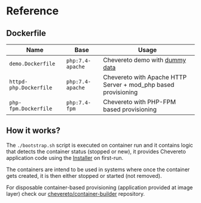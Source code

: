# Reference

## Dockerfile

| Name                   | Base             | Usage                                                                         |
| ---------------------- | ---------------- | ----------------------------------------------------------------------------- |
| `demo.Dockerfile`      | `php:7.4-apache` | Chevereto demo with [dummy data](https://github.com/chevereto/demo-importing) |
| `httpd-php.Dockerfile` | `php:7.4-apache` | Chevereto with Apache HTTP Server + mod_php based provisioning                |
| `php-fpm.Dockerfile`   | `php:7.4-fpm`    | Chevereto with PHP-FPM based provisioning                                     |

## How it works?

The `./bootstrap.sh` script is executed on container run and it contains logic that detects the container status (stopped or new), it provides Chevereto application code using the [Installer](https://github.com/chevereto/installer) on first-run.

The containers are intend to be used in systems where once the container gets created, it is then either stopped or started (not removed).

For disposable container-based provisioning (application provided at image layer) check our [chevereto/container-builder](https://github.com/chevereto/container-builder) repository.
